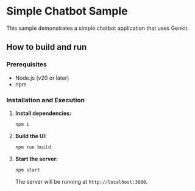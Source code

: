 # Simple Chatbot Sample

This sample demonstrates a simple chatbot application that uses Genkit.

## How to build and run

### Prerequisites

- Node.js (v20 or later)
- npm

### Installation and Execution

1.  **Install dependencies:**

    ```bash
    npm i
    ```

2.  **Build the UI:**

    ```bash
    npm run build
    ```

3.  **Start the server:**

    ```bash
    npm start
    ```

    The server will be running at `http://localhost:3000`.
